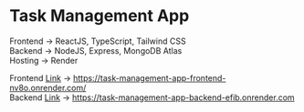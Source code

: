 # Task Management App  
  
Frontend -> ReactJS, TypeScript, Tailwind CSS  
Backend -> NodeJS, Express, MongoDB Atlas  
Hosting -> Render  

Frontend [Link](https://task-management-app-frontend-nv8o.onrender.com/) -> https://task-management-app-frontend-nv8o.onrender.com/  
Backend [Link](https://task-management-app-backend-efib.onrender.com) -> https://task-management-app-backend-efib.onrender.com  
